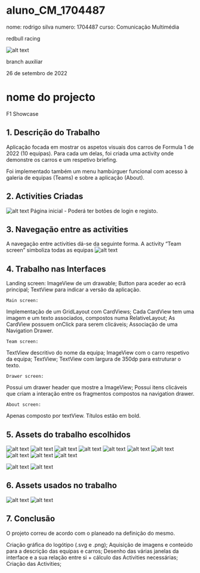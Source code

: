 # aluno_CM_1704487
nome: rodrigo silva
numero: 1704487
curso: Comunicação Multimédia

redbull racing

![alt text](./imagens/Campus_IPG_1.jpg)


branch auxiliar


26 de setembro de 2022


# nome do projecto
F1 Showcase
## 1. Descrição do Trabalho
Aplicação focada em mostrar os aspetos visuais dos carros de Formula 1 de 2022 (10 equipas). Para cada um delas, foi criada uma activity onde demonstre os carros e um respetivo briefing.

Foi implementado também um menu hambúrguer funcional com acesso à galeria de equipas (Teams) e sobre a aplicação (About).

## 2. Activities Criadas
![alt text](./imagens/F1ShowcaseActivity/main.png)
Página inicial - Poderá ter botões de login e registo.
## 3. Navegação entre as activities
A navegação entre activities dá-se da seguinte forma.
A activity “Team screen” simboliza todas as equipas
![alt text](./imagens/activities.png)
## 4. Trabalho nas Interfaces
Landing screen:
ImageView de um drawable;
Button para aceder ao ecrã principal;
TextView para indicar a versão da aplicação.

	Main screen:
Implementação de um GridLayout com CardViews;
Cada CardView tem uma imagem e um texto associados, compostos numa RelativeLayout;
As CardView possuem onClick para serem clicáveis;
Associação de uma Navigation Drawer.

	Team screen:
TextView descritivo do nome da equipa;
ImageView com o carro respetivo da equipa;
TextView;
TextView com largura de 350dp para estruturar o texto.

	Drawer screen:
Possui um drawer header que mostre a ImageView;
Possui itens clicáveis que criam a interação entre os fragmentos compostos na navigation drawer.

	About screen:
Apenas composto por textView. Títulos estão em bold.

## 5. Assets do trabalho escolhidos
![alt text](./imagens/F1ShowcaseAssets/cars/AF22.png)
![alt text](./imagens/F1ShowcaseAssets/cars/RBR.png)
![alt text](./imagens/F1ShowcaseAssets/cars/ALPINE.png)
![alt text](./imagens/F1ShowcaseAssets/cars/AM22.png)
![alt text](./imagens/F1ShowcaseAssets/cars/AF22.png)
![alt text](./imagens/F1ShowcaseAssets/cars/WILLIAMS22.png)
![alt text](./imagens/F1ShowcaseAssets/cars/W13.png)
![alt text](./imagens/F1ShowcaseAssets/cars/FSF75.png)
![alt text](./imagens/F1ShowcaseAssets/cars/HAAS22.png)
![alt text](./imagens/F1ShowcaseAssets/cars/MCLAREN.png)

![alt text](./imagens/F1ShowcaseAssets/app_icon.png)
![alt text](./imagens/F1ShowcaseAssets/Vertical%20dark.png)


## 6. Assets usados no trabalho
![alt text](./imagens/F1ShowcaseAssets/app_icon.png)
![alt text](./imagens/F1ShowcaseAssets/Vertical%20dark.png)
## 7. Conclusão
O projeto correu de acordo com o planeado na definição do mesmo.


Criação gráfica do logótipo (.svg e .png);
Aquisição de imagens e conteúdo para a descrição das equipas e carros;
Desenho das várias janelas da interface e a sua relação entre si + cálculo das Activities necessárias;
Criação das Activities;
